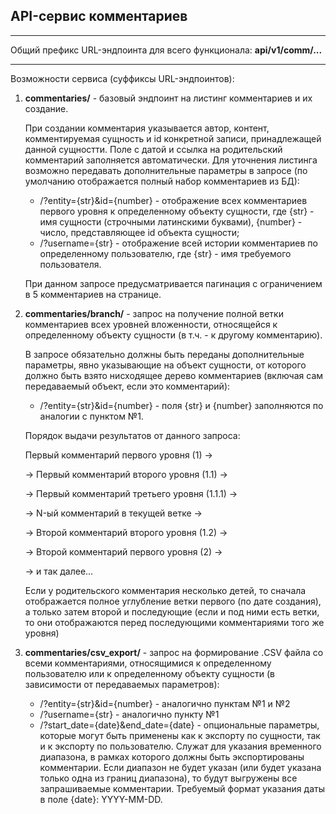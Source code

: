 ## API-сервис комментариев
***
Общий префикс URL-эндпоинта для всего функционала: **api/v1/comm/...**
***
Возможности сервиса (суффиксы URL-эндпоинтов):

1) **commentaries/** - базовый эндпоинт на листинг комментариев и их создание. 

    При создании комментария указывается автор, контент, комментируемая сущность и id конкретной записи, принадлежащей данной сущностти. Поле с датой и ссылка на родительский комментарий заполняется автоматически.
    Для уточнения листинга возможно передавать дополнительные параметры в запросе (по умолчанию отображается полный набор комментариев из БД):
   - /?entity={str}&id={number} - отображение всех комментариев первого уровня к определенному объекту сущности, где {str} - имя сущности (строчными латинскими буквами), {number} - число, представляющее id объекта сущности;
   - /?username={str} - отображение всей истории комментариев по определенному пользователю, где {str} - имя требуемого пользователя.
   
   При данном запросе предусматривается пагинация с ограничением в 5 комментариев на странице.


2) **commentaries/branch/** - запрос на получение полной ветки комментариев всех уровней вложенности, относящейся к определенному объекту сущности (в т.ч. - к другому комментарию). 

    В запросе обязательно должны быть переданы дополнительные параметры, явно указывающие на объект сущности, от которого должно быть взято нисходящее дерево комментариев (включая сам передаваемый объект, если это комментарий):
   - /?entity={str}&id={number} - поля {str} и {number} заполняются по аналогии с пунктом №1.
   
   Порядок выдачи результатов от данного запроса:

    Первый комментарий первого уровня (1) -> 
    
    -> Первый комментарий второго уровня (1.1) ->

    -> Первый комментарий третьего уровня (1.1.1)  ->

    -> N-ый комментарий в текущей ветке ->

    -> Второй комментарий второго уровня (1.2) ->

    -> Второй комментарий первого уровня (2) ->

    -> и так далее...

   Если у родительского комментария несколько детей, то сначала отображается полное углубление ветки первого (по дате создания), а только затем второй и последующие (если и под ними есть ветки, то они отображаются перед последующими комментариями того же уровня)


3) **commentaries/csv_export/** - запрос на формирование .CSV файла со всеми комментариями, относящимися к определенному пользователю или к определенному объекту сущности (в зависимости от передаваемых параметров): 
   
   - /?entity={str}&id={number} - аналогично пунктам №1 и №2
   - /?username={str} - аналогично пункту №1
   - /?start_date={date}&end_date={date} - опциональные параметры, которые могут быть применены как к экспорту по сущности, так и к экспорту по пользователю. Служат для указания временного диапазона, в рамках которого должны быть экспортированы комментарии. Если диапазон не будет указан (или будет указана только одна из границ диапазона), то будут выгружены все запрашиваемые комментарии. Требуемый формат указания даты в поле {date}: YYYY-MM-DD.
   